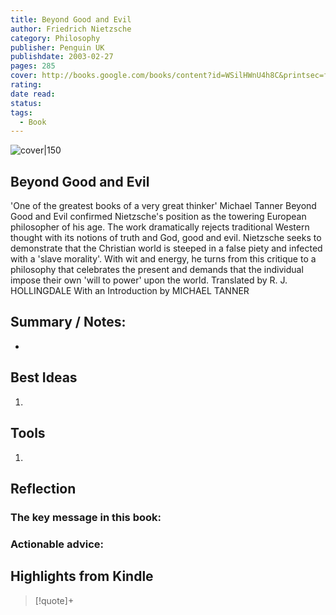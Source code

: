 ```yaml
---
title: Beyond Good and Evil
author: Friedrich Nietzsche
category: Philosophy
publisher: Penguin UK
publishdate: 2003-02-27
pages: 285
cover: http://books.google.com/books/content?id=WSilHWnU4h8C&printsec=frontcover&img=1&zoom=1&edge=curl&source=gbs_api
rating: 
date read: 
status: 
tags:
  - Book
---
```


![cover|150](http://books.google.com/books/content?id=WSilHWnU4h8C&printsec=frontcover&img=1&zoom=1&edge=curl&source=gbs_api.md)

## Beyond Good and Evil
'One of the greatest books of a very great thinker' Michael Tanner Beyond Good and Evil confirmed Nietzsche's position as the towering European philosopher of his age. The work dramatically rejects traditional Western thought with its notions of truth and God, good and evil. Nietzsche seeks to demonstrate that the Christian world is steeped in a false piety and infected with a 'slave morality'. With wit and energy, he turns from this critique to a philosophy that celebrates the present and demands that the individual impose their own 'will to power' upon the world. Translated by R. J. HOLLINGDALE With an Introduction by MICHAEL TANNER
## Summary / Notes:
- 

## Best Ideas
1. 
## Tools
1. 

## Reflection
### The key message in this book:

### Actionable advice:

## Highlights from Kindle

>[!quote]+ 
>
